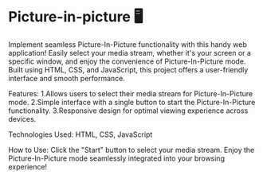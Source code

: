 # Picture-in-picture 🖥️
Implement seamless Picture-In-Picture functionality with this handy web application! Easily select your media stream, whether it's your screen or a specific window, and enjoy the convenience of Picture-In-Picture mode. Built using HTML, CSS, and JavaScript, this project offers a user-friendly interface and smooth performance.

Features:
1.Allows users to select their media stream for Picture-In-Picture mode.
2.Simple interface with a single button to start the Picture-In-Picture functionality.
3.Responsive design for optimal viewing experience across devices.

Technologies Used:
HTML,
CSS,
JavaScript

How to Use:
Click the "Start" button to select your media stream.
Enjoy the Picture-In-Picture mode seamlessly integrated into your browsing experience!
